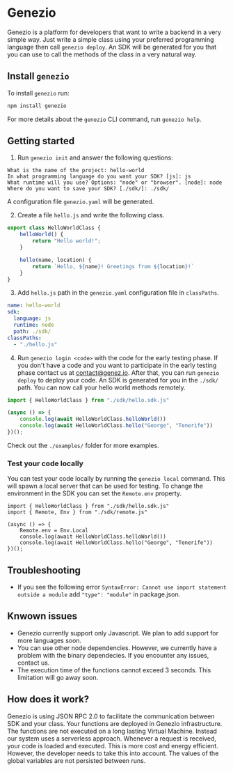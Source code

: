# Genezio

Genezio is a platform for developers that want to write a backend in a very simple way. Just write a simple class using your preferred programming language then call `genezio deploy`. An SDK will be generated for you that you can use to call the methods of the class in a very natural way.

## Install `genezio`

To install `genezio` run:
```bash
npm install genezio
```

For more details about the `genezio` CLI command, run `genezio help`.

## Getting started

1. Run `genezio init` and answer the following questions:

```
What is the name of the project: hello-world
In what programming language do you want your SDK? [js]: js
What runtime will you use? Options: "node" or "browser". [node]: node
Where do you want to save your SDK? [./sdk/]: ./sdk/
```

A configuration file `genezio.yaml` will be generated.

2. Create a file `hello.js` and write the following class.

```javascript
export class HelloWorldClass {
    helloWorld() {
        return "Hello world!";
    }

    hello(name, location) {
        return `Hello, ${name}! Greetings from ${location}!`
    }
}
```

3. Add `hello.js` path in the `genezio.yaml` configuration file in `classPaths`.

```yaml
name: hello-world
sdk:
  language: js
  runtime: node
  path: ./sdk/
classPaths:
  - "./hello.js"
```

4. Run `genezio login <code>` with the code for the early testing phase. If you don't have a code and you want to participate in the early testing phase contact us at contact@genez.io. After that, you can run `genezio deploy` to deploy your code. An SDK is generated for you in the `./sdk/` path. You can now call your hello world methods remotely.

```javascript
import { HelloWorldClass } from "./sdk/hello.sdk.js"

(async () => {
    console.log(await HelloWorldClass.helloWorld())
    console.log(await HelloWorldClass.hello("George", "Tenerife"))
})();
```

Check out the `./examples/` folder for more examples.

### Test your code locally

You can test your code locally by running the `genezio local` command. This will spawn a local server that can be used for testing. To change the environment in the SDK you can set the `Remote.env` property.

```
import { HelloWorldClass } from "./sdk/hello.sdk.js"
import { Remote, Env } from "./sdk/remote.js"

(async () => {
    Remote.env = Env.Local
    console.log(await HelloWorldClass.helloWorld())
    console.log(await HelloWorldClass.hello("George", "Tenerife"))
})();

```

## Troubleshooting

* If you see the following error `SyntaxError: Cannot use import statement outside a module` add `"type": "module"` in package.json.

## Knwown issues

* Genezio currently support only Javascript. We plan to add support for more languages soon.
* You can use other node dependencies. However, we currently have a problem with the binary dependecies. If you encounter any issues, contact us.
* The execution time of the functions cannot exceed 3 seconds. This limitation will go away soon.

## How does it work?

Genezio is using JSON RPC 2.0 to facilitate the communication between SDK and your class. Your functions are deployed in Genezio infrastructure. The functions are not executed on a long lasting Virtual Machine. Instead our system uses a serverless approach. Whenever a request is received, your code is loaded and executed. This is more cost and energy efficient. However, the developer needs to take this into account. The values of the global variables are not persisted between runs.
